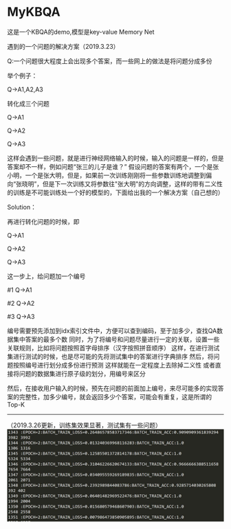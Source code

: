 # MyKBQA
这是一个KBQA的demo,模型是key-value Memory Net 

遇到的一个问题的解决方案（2019.3.23）  

Q:一个问题很大程度上会出现多个答案，而一些网上的做法是将问题分成多份  

举个例子：  

Q->A1,A2,A3   

转化成三个问题  

Q->A1  

Q->A2  

Q->A3  

这样会遇到一些问题，就是进行神经网络输入的时候，输入的问题是一样的，但是答案却不一样，例如问题“张三的儿子是谁？” 假设问题的答案有两个，一个是张小明，一个是张大明，但是，如果前一次训练刚刚将一些参数训练地调整到偏向“张晓明”，但是下一次训练又将参数往"张大明"的方向调整，这样的带有二义性的训练是不可能训练处一个好的模型的，下面给出我的一个解决方案（自己想的）  

Solution：  

再进行转化问题的时候，即  

Q->A1  

Q->A2  

Q->A3  

这一步上，给问题加一个编号  

#1 Q->A1  

#2 Q->A2  

#3 Q->A3  

编号需要预先添加到idx索引文件中，方便可以查到编码，至于加多少，查找QA数据集中答案的最多个数
同时，为了将编号和问题尽量进行一定的关联，设置一些关联规则，比如将问题按照首字母排序（汉字按照拼音顺序）
这样，在进行测试集进行测试的时候，也是尽可能的先将测试集中的答案进行字典排序
然后，将问题按照编号进行划分成多份进行预测
这样就能在一定程度上去除掉二义性
或者直接将问题的数据集进行原子级的划分，用编号来区分

然后，在接收用户输入的时候，预先在问题的前面加上编号，来尽可能多的实现答案的完整性，加多少编号，就会返回多少个答案，可能会有重复，这是所谓的Top-K

-------------------------------------------------------------------------------------------------------------------------------------------
（2019.3.26更新，训练集效果显著，测试集有一些问题）
![image](https://github.com/Joseph1314/MyKBQA/blob/master/%E8%AE%AD%E7%BB%83%E9%9B%86%E6%95%88%E6%9E%9C.jpg)
